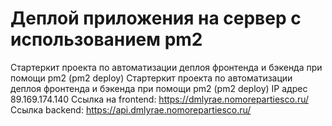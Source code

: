 # Деплой приложения на сервер с использованием pm2

Стартеркит проекта по автоматизации деплоя фронтенда и бэкенда при помощи pm2 (pm2 deploy)
Стартеркит проекта по автоматизации деплоя фронтенда и бэкенда при помощи pm2 (pm2 deploy)
IP адрес 89.169.174.140 
Ссылка на frontend: https://dmlyrae.nomorepartiesco.ru/
Ссылка backend: https://api.dmlyrae.nomorepartiesco.ru/